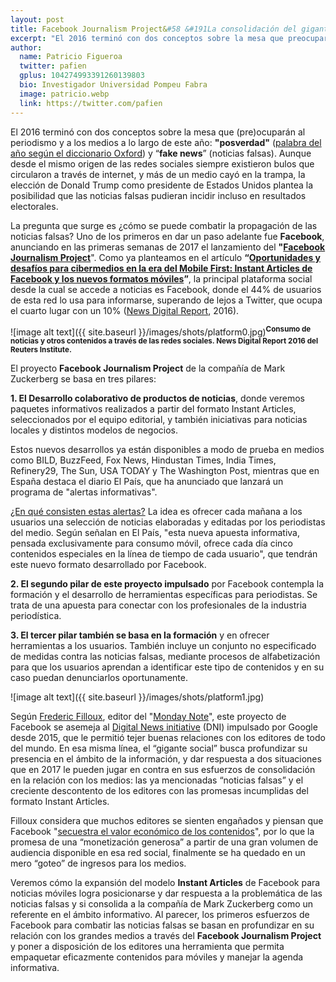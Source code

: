 ```yaml
---
layout: post
title: Facebook Journalism Project&#58 &#191La consolidación del gigante social en las noticias&#63 
excerpt: "El 2016 terminó con dos conceptos sobre la mesa que preocuparán al periodismo y a los medios a lo largo de este año, posverdad y fake news. Aunque desde el mismo origen de las redes sociales siempre existieron bulos que circularon a través de internet, y más de un medio cayó en la trampa, la elección de Donald Trump como presidente de Estados Unidos plantea la posibilidad que las noticias falsas pudieran incidir incluso en resultados electorales."
author:
  name: Patricio Figueroa
  twitter: pafien
  gplus: 104274993391260139803 
  bio: Investigador Universidad Pompeu Fabra
  image: patricio.webp
  link: https://twitter.com/pafien
---
```


El 2016 terminó con dos conceptos sobre la mesa que (pre)ocuparán al periodismo y a los medios a lo largo de este año: **"posverdad"** ([palabra del año según el diccionario Oxford](https://www.oxforddictionaries.com/press/news/2016/12/11/WOTY-16)) y “**fake news**” (noticias falsas). Aunque desde el mismo origen de las redes sociales siempre existieron bulos que circularon a través de internet, y más de un medio cayó en la trampa, la elección de Donald Trump como presidente de Estados Unidos plantea la posibilidad que las noticias falsas pudieran incidir incluso en resultados electorales.

La pregunta que surge es ¿cómo se puede combatir la propagación de las noticias falsas? Uno de los primeros en dar un paso adelante fue **Facebook**, anunciando en las primeras semanas de 2017 el lanzamiento del **"[Facebook Journalism Project](https://media.fb.com/2017/01/11/facebook-journalism-project/)**". Como ya planteamos en el artículo **“[Oportunidades y desafíos para cibermedios en la era del Mobile First: Instant Articles de Facebook y los nuevos formatos móviles](http://raco.cat/index.php/Hipertext/article/view/310534/405630)”**, la principal plataforma social desde la cual se accede a noticias es Facebook, donde el 44% de usuarios de esta red lo usa para informarse, superando de lejos a Twitter, que ocupa el cuarto lugar con un 10% ([News Digital Report](https://reutersinstitute.politics.ox.ac.uk/sites/default/files/Digital-News-Report-2016.pdf), 2016).

![image alt text]({{ site.baseurl }}/images/shots/platform0.jpg)<sup>**Consumo de noticias y otros contenidos a través de las redes sociales. News Digital Report 2016 del Reuters Institute.**

El proyecto **Facebook Journalism Project** de la compañía de Mark Zuckerberg se basa en tres pilares: 

**1. El Desarrollo colaborativo de productos de noticias**, donde veremos paquetes informativos realizados a partir del formato Instant Articles, seleccionados por el equipo editorial, y también iniciativas para noticias locales y distintos modelos de negocios.

Estos nuevos desarrollos ya están disponibles a modo de prueba en medios como BILD, BuzzFeed, Fox News, Hindustan Times, India Times, Refinery29, The Sun, USA TODAY y The Washington Post, mientras que en España destaca el diario El País, que ha anunciado que lanzará un programa de "alertas informativas".

[¿En qué consisten estas alertas?](http://tecnologia.elpais.com/tecnologia/2017/01/11/actualidad/1484145535_207227.html) La idea es ofrecer cada mañana a los usuarios una selección de noticias elaboradas y editadas por los periodistas del medio. Según señalan en El País, "esta nueva apuesta informativa, pensada exclusivamente para consumo móvil, ofrece cada día cinco contenidos especiales en la línea de tiempo de cada usuario", que tendrán este nuevo formato desarrollado por Facebook.

**2. El segundo pilar de este proyecto impulsado** por Facebook contempla la formación y el desarrollo de herramientas específicas para periodistas. Se trata de una apuesta para conectar con los profesionales de la industria periodística.

**3. El tercer pilar también se basa en la formación** y en ofrecer herramientas a los usuarios. También incluye un conjunto no especificado de medidas contra las noticias falsas, mediante procesos de alfabetización para que los usuarios aprendan a identificar este tipo de contenidos y en su caso puedan denunciarlos oportunamente.

![image alt text]({{ site.baseurl }}/images/shots/platform1.jpg)

Según [Frederic Filloux](https://mondaynote.com/@filloux), editor del "[Monday Note](https://mondaynote.com/)", este proyecto de Facebook se asemeja al [Digital News initiative](https://www.digitalnewsinitiative.com/faq/) (DNI) impulsado por Google desde 2015, que le permitió tejer buenas relaciones con los editores de todo del mundo. En esa misma línea, el “gigante social” busca profundizar su presencia en el ámbito de la información, y dar respuesta a dos situaciones que en 2017 le pueden jugar en contra en sus esfuerzos de consolidación en la relación con los medios: las ya mencionadas “noticias falsas” y el creciente descontento de los editores con las promesas incumplidas del formato Instant Articles. 

Filloux considera que muchos editores se sienten engañados y piensan que Facebook "[secuestra el valor económico de los contenidos](https://mondaynote.com/facebook-journalism-project-is-nothing-but-a-much-needed-pr-stunt-c756744acec1)", por lo que la promesa de una “monetización generosa” a partir de una gran volumen de audiencia disponible en esa red social, finalmente se ha quedado en un mero “goteo” de ingresos para los medios.

Veremos cómo la expansión del modelo **Instant Articles** de Facebook para noticias móviles logra posicionarse y dar respuesta a la problemática de las noticias falsas y si consolida a la compañía de Mark Zuckerberg como un referente en el ámbito informativo. Al parecer, los primeros esfuerzos de Facebook para combatir las noticias falsas se basan en profundizar en su relación con los grandes medios a través del **Facebook Journalism Project** y poner a disposición de los editores una herramienta que permita empaquetar eficazmente contenidos para móviles y manejar la agenda informativa. 
